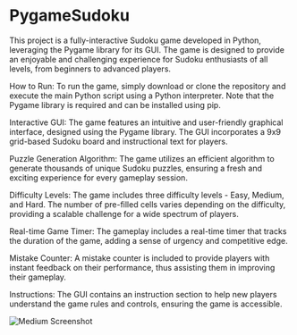 # PygameSudoku

This project is a fully-interactive Sudoku game developed in Python, leveraging the Pygame library for its GUI. The game is designed to provide an enjoyable and challenging experience for Sudoku enthusiasts of all levels, from beginners to advanced players.

How to Run:
To run the game, simply download or clone the repository and execute the main Python script using a Python interpreter. Note that the Pygame library is required and can be installed using pip.



Interactive GUI: The game features an intuitive and user-friendly graphical interface, designed using the Pygame library. The GUI incorporates a 9x9 grid-based Sudoku board and instructional text for players.

Puzzle Generation Algorithm: The game utilizes an efficient algorithm to generate thousands of unique Sudoku puzzles, ensuring a fresh and exciting experience for every gameplay session.

Difficulty Levels: The game includes three difficulty levels - Easy, Medium, and Hard. The number of pre-filled cells varies depending on the difficulty, providing a scalable challenge for a wide spectrum of players.

Real-time Game Timer: The gameplay includes a real-time timer that tracks the duration of the game, adding a sense of urgency and competitive edge.

Mistake Counter: A mistake counter is included to provide players with instant feedback on their performance, thus assisting them in improving their gameplay.

Instructions: The GUI contains an instruction section to help new players understand the game rules and controls, ensuring the game is accessible.



![Medium Screenshot](https://github.com/JadAoun1/PygameSudoku/assets/103859749/52e10bb5-0365-411c-86d9-863c71c8c583)
